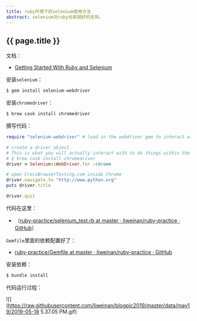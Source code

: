 ```yaml
---
title: ruby环境下的selenium使用方法
abstract: selenium对ruby也有很好的支持。
---
```


## {{ page.title }}

文档：

* [Getting Started With Ruby and Selenium](https://help.crossbrowsertesting.com/selenium-testing/tutorials/getting-started-with-ruby-and-selenium/)

安装`selenium`：

```bash
$ gem install selenium-webdriver
```

安装`chromedriver`：

```bash
$ brew cask install chromedriver
```

撰写代码：

```ruby
require "selenium-webdriver" # load in the webdriver gem to interact with Selenium

# create a driver object.
# This is what you will actually interact with to do things within the automated
# $ brew cask install chromedriver
driver = Selenium::WebDriver.for :chrome

# open CrossBrowserTesting.com inside Chrome
driver.navigate.to "http://www.python.org"
puts driver.title

driver.quit
```


代码在这里：

* （[ruby-practice/selenium_test.rb at master · liweinan/ruby-practice · GitHub](https://github.com/liweinan/ruby-practice/blob/master/selenium_test.rb)）

`Gemfile`里面的依赖配置好了：

* [ruby-practice/Gemfile at master · liweinan/ruby-practice · GitHub](https://github.com/liweinan/ruby-practice/blob/master/Gemfile)

安装依赖：

```bash
$ bundle install
```

代码运行过程：

![](https://raw.githubusercontent.com/liweinan/blogpic2019/master/data/may19/2019-05-18 5.37.05 PM.gif)


